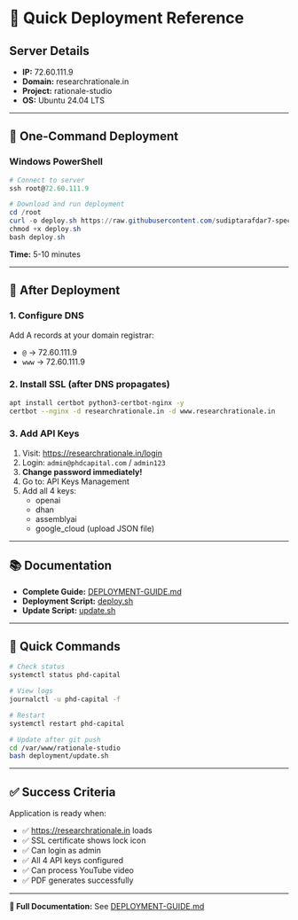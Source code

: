 # 🚀 Quick Deployment Reference

## Server Details
- **IP:** 72.60.111.9
- **Domain:** researchrationale.in
- **Project:** rationale-studio
- **OS:** Ubuntu 24.04 LTS

---

## 🎯 One-Command Deployment

### Windows PowerShell

```powershell
# Connect to server
ssh root@72.60.111.9

# Download and run deployment
cd /root
curl -o deploy.sh https://raw.githubusercontent.com/sudiptarafdar7-spec/PHD-Capital-Rationale-Studio-v1/main/deployment/deploy.sh
chmod +x deploy.sh
bash deploy.sh
```

**Time:** 5-10 minutes

---

## 📝 After Deployment

### 1. Configure DNS

Add A records at your domain registrar:
- `@` → 72.60.111.9
- `www` → 72.60.111.9

### 2. Install SSL (after DNS propagates)

```bash
apt install certbot python3-certbot-nginx -y
certbot --nginx -d researchrationale.in -d www.researchrationale.in
```

### 3. Add API Keys

1. Visit: https://researchrationale.in/login
2. Login: `admin@phdcapital.com` / `admin123`
3. **Change password immediately!**
4. Go to: API Keys Management
5. Add all 4 keys:
   - openai
   - dhan
   - assemblyai
   - google_cloud (upload JSON file)

---

## 📚 Documentation

- **Complete Guide:** [DEPLOYMENT-GUIDE.md](./DEPLOYMENT-GUIDE.md)
- **Deployment Script:** [deploy.sh](./deploy.sh)
- **Update Script:** [update.sh](./update.sh)

---

## 🔄 Quick Commands

```bash
# Check status
systemctl status phd-capital

# View logs
journalctl -u phd-capital -f

# Restart
systemctl restart phd-capital

# Update after git push
cd /var/www/rationale-studio
bash deployment/update.sh
```

---

## ✅ Success Criteria

Application is ready when:
- ✅ https://researchrationale.in loads
- ✅ SSL certificate shows lock icon
- ✅ Can login as admin
- ✅ All 4 API keys configured
- ✅ Can process YouTube video
- ✅ PDF generates successfully

---

**📖 Full Documentation:** See [DEPLOYMENT-GUIDE.md](./DEPLOYMENT-GUIDE.md)
